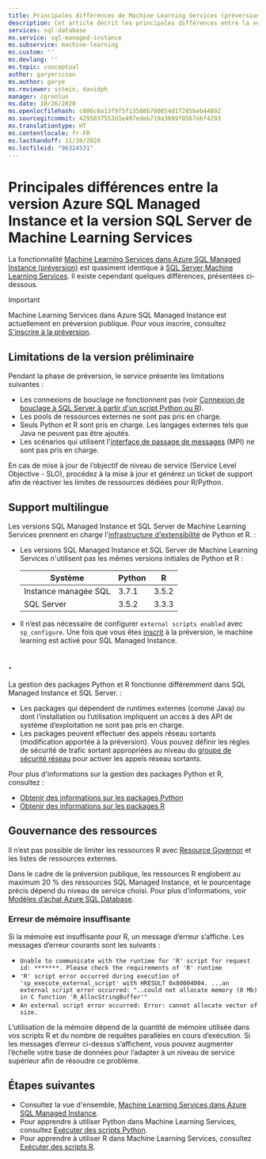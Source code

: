 ```yaml
---
title: Principales différences de Machine Learning Services (préversion)
description: Cet article décrit les principales différences entre la version Azure SQL Managed Instance et la version SQL Server de Machine Learning Services.
services: sql-database
ms.service: sql-managed-instance
ms.subservice: machine-learning
ms.custom: ''
ms.devlang: ''
ms.topic: conceptual
author: garyericson
ms.author: garye
ms.reviewer: sstein, davidph
manager: cgronlun
ms.date: 10/26/2020
ms.openlocfilehash: c806c0a13f9f5f13588b780054d1f285beb44802
ms.sourcegitcommit: 4295037553d1e407edeb719a3699f0567ebf4293
ms.translationtype: HT
ms.contentlocale: fr-FR
ms.lasthandoff: 11/30/2020
ms.locfileid: "96324531"
---
```

# <a name="key-differences-between-machine-learning-services-in-azure-sql-managed-instance-and-sql-server"></a>Principales différences entre la version Azure SQL Managed Instance et la version SQL Server de Machine Learning Services

La fonctionnalité [Machine Learning Services dans Azure SQL Managed Instance (préversion)](machine-learning-services-overview.md) est quasiment identique à [SQL Server Machine Learning Services](/sql/advanced-analytics/what-is-sql-server-machine-learning). Il existe cependant quelques différences, présentées ci-dessous.

> [!IMPORTANT]
> Machine Learning Services dans Azure SQL Managed Instance est actuellement en préversion publique. Pour vous inscrire, consultez [S'inscrire à la préversion](machine-learning-services-overview.md#signup).

## <a name="preview-limitations"></a>Limitations de la version préliminaire

Pendant la phase de préversion, le service présente les limitations suivantes :

- Les connexions de bouclage ne fonctionnent pas (voir [Connexion de bouclage à SQL Server à partir d'un script Python ou R](/sql/machine-learning/connect/loopback-connection)).
- Les pools de ressources externes ne sont pas pris en charge.
- Seuls Python et R sont pris en charge. Les langages externes tels que Java ne peuvent pas être ajoutés.
- Les scénarios qui utilisent l'[interface de passage de messages](/message-passing-interface/microsoft-mpi) (MPI) ne sont pas pris en charge.

En cas de mise à jour de l’objectif de niveau de service (Service Level Objective - SLO), procédez à la mise à jour et générez un ticket de support afin de réactiver les limites de ressources dédiées pour R/Python.

## <a name="language-support"></a>Support multilingue

Les versions SQL Managed Instance et SQL Server de Machine Learning Services prennent en charge l'[infrastructure d'extensibilité](/sql/advanced-analytics/concepts/extensibility-framework) de Python et R. :

- Les versions SQL Managed Instance et SQL Server de Machine Learning Services n'utilisent pas les mêmes versions initiales de Python et R :

  | Système               | Python | R     |
  |----------------------|--------|-------|
  | Instance managée SQL | 3.7.1  | 3.5.2 |
  | SQL Server           | 3.5.2  | 3.3.3 |

- Il n’est pas nécessaire de configurer `external scripts enabled` avec `sp_configure`. Une fois que vous êtes [inscrit](machine-learning-services-overview.md#signup) à la préversion, le machine learning est activé pour SQL Managed Instance.

## <a name="packages"></a>.

La gestion des packages Python et R fonctionne différemment dans SQL Managed Instance et SQL Server. :

- Les packages qui dépendent de runtimes externes (comme Java) ou dont l’installation ou l’utilisation impliquent un accès à des API de système d’exploitation ne sont pas pris en charge.
- Les packages peuvent effectuer des appels réseau sortants (modification apportée à la préversion). Vous pouvez définir les règles de sécurité de trafic sortant appropriées au niveau du [groupe de sécurité réseau](../../virtual-network/network-security-groups-overview.md) pour activer les appels réseau sortants.

Pour plus d'informations sur la gestion des packages Python et R, consultez :

- [Obtenir des informations sur les packages Python](/sql/machine-learning/package-management/python-package-information?context=/azure/azure-sql/managed-instance/context/ml-context&view=azuresqldb-mi-current&preserve-view=true)
- [Obtenir des informations sur les packages R](/sql/machine-learning/package-management/r-package-information?context=/azure/azure-sql/managed-instance/context/ml-context&view=azuresqldb-mi-current&preserve-view=true)

## <a name="resource-governance"></a>Gouvernance des ressources

Il n’est pas possible de limiter les ressources R avec [Resource Governor](/sql/relational-databases/resource-governor/resource-governor) et les listes de ressources externes.

Dans le cadre de la préversion publique, les ressources R englobent au maximum 20 % des ressources SQL Managed Instance, et le pourcentage précis dépend du niveau de service choisi. Pour plus d’informations, voir [Modèles d’achat Azure SQL Database](../database/purchasing-models.md).

### <a name="insufficient-memory-error"></a>Erreur de mémoire insuffisante

Si la mémoire est insuffisante pour R, un message d’erreur s’affiche. Les messages d’erreur courants sont les suivants :

- `Unable to communicate with the runtime for 'R' script for request id: *******. Please check the requirements of 'R' runtime`
- `'R' script error occurred during execution of 'sp_execute_external_script' with HRESULT 0x80004004. ...an external script error occurred: "..could not allocate memory (0 Mb) in C function 'R_AllocStringBuffer'"`
- `An external script error occurred: Error: cannot allocate vector of size.`

L’utilisation de la mémoire dépend de la quantité de mémoire utilisée dans vos scripts R et du nombre de requêtes parallèles en cours d’exécution. Si les messages d’erreur ci-dessus s’affichent, vous pouvez augmenter l’échelle votre base de données pour l’adapter à un niveau de service supérieur afin de résoudre ce problème.

## <a name="next-steps"></a>Étapes suivantes

- Consultez la vue d'ensemble, [Machine Learning Services dans Azure SQL Managed Instance](machine-learning-services-overview.md).
- Pour apprendre à utiliser Python dans Machine Learning Services, consultez [Exécuter des scripts Python](/sql/machine-learning/tutorials/quickstart-python-create-script?context=/azure/azure-sql/managed-instance/context/ml-context&view=azuresqldb-mi-current&preserve-view=true).
- Pour apprendre à utiliser R dans Machine Learning Services, consultez [Exécuter des scripts R](/sql/machine-learning/tutorials/quickstart-r-create-script?context=/azure/azure-sql/managed-instance/context/ml-context&view=azuresqldb-mi-current&preserve-view=true).